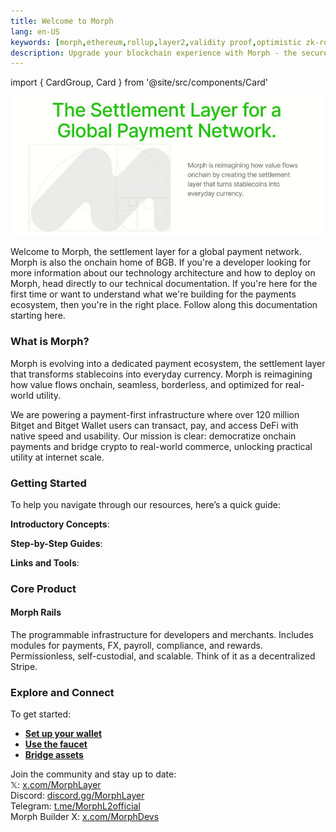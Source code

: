 ```yaml
---
title: Welcome to Morph
lang: en-US
keywords: [morph,ethereum,rollup,layer2,validity proof,optimistic zk-rollup]
description: Upgrade your blockchain experience with Morph - the secure decentralized, cost-efficient, and high-performing optimistic zk-rollup solution. Try it now!
---
```


import { CardGroup, Card } from '@site/src/components/Card'

![userpage](../../assets/docs/about/settlementlayer.png)

Welcome to Morph, the settlement layer for a global payment network. Morph is also the onchain home of BGB. If you're a developer looking for more information about our technology architecture and how to deploy on Morph, head directly to our technical documentation. If you're here for the first time or want to understand what we're building for the payments ecosystem, then you're in the right place. Follow along this documentation starting here.


### What is Morph?

Morph is evolving into a dedicated payment ecosystem, the settlement layer that transforms stablecoins into everyday currency. Morph is reimagining how value flows onchain, seamless, borderless, and optimized for real-world utility.

We are powering a payment-first infrastructure where over 120 million Bitget and Bitget Wallet users can transact, pay, and access DeFi with native speed and usability.
Our mission is clear: democratize onchain payments and bridge crypto to real-world commerce, unlocking practical utility at internet scale.


### Getting Started

To help you navigate through our resources, here’s a quick guide:

**Introductory Concepts**: 

<CardGroup className="md:grid-cols-2 xl:grid-cols-3">
  <Card
    href="/docs/about-morph/morphs-vision-and-mission"
    icon="/img/cards/users.svg"
    text="Morph's Vision and Mission" />
  <Card 
    href="/docs/about-morph/morphs-architecture"
    icon="/img/cards/research.svg"
    text="Morph's Architecture" />
  <Card
    href="/docs/about-morph/roadmap"
    icon="/img/cards/guide.svg"
    text="Roadmap" />
</CardGroup>

**Step-by-Step Guides**: 

<CardGroup className="md:grid-cols-2 xl:grid-cols-3">
  <Card
    href="/docs/quick-start/wallet-setup"
    icon="/img/cards/wallet.svg"
    text="Wallet Setup" />
  <Card 
    href="/docs/quick-start/wallet-setup"
    icon="./img/cards/faucet.svg"
    text="Faucet" />
  <Card
    href="/docs/quick-start/wallet-setup"
    icon="/img/cards/bridge.svg"
    text="Bridge" />
</CardGroup>

**Links and Tools**: 

<CardGroup className="md:grid-cols-2 xl:grid-cols-3">
  <Card
    href="https://bridge.morphl2.io/"
    icon="./img/cards/bridge.svg"
    text="Morph Bridge" />
  <Card 
    href="https://explorer.morphl2.io/"
    icon="/img/cards/guide.svg"
    text="Morph Explorer" />
  <Card
    href="https://morphfaucet.com"
    icon="/img/cards/faucet.svg"
    text="Morph Faucet" />
</CardGroup>


### Core Product

#### Morph Rails

The programmable infrastructure for developers and merchants. Includes modules for payments, FX, payroll, compliance, and rewards. Permissionless, self-custodial, and scalable. Think of it as a decentralized Stripe.


### Explore and Connect

To get started:
- [**Set up your wallet**](../quick-start/2-wallet-setup.md)
- [**Use the faucet**](../quick-start/3-faucet.md)
- [**Bridge assets**](../quick-start/4-bridge.md)

Join the community and stay up to date:  
𝕏: [x.com/MorphLayer](https://x.com/MorphLayer)  
Discord: [discord.gg/MorphLayer](https://discord.gg/MorphLayer)  
Telegram: [t.me/MorphL2official](https://t.me/MorphL2official)  
Morph Builder X: [x.com/MorphDevs](https://x.com/MorphDevs)
